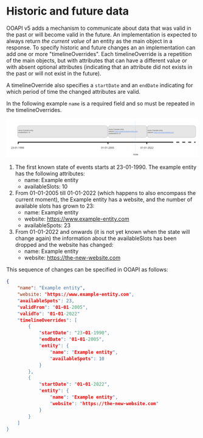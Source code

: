 # Historic and future data

OOAPI v5 adds a mechanism to communicate about data that was valid in the past or will become valid in the future. An implementation is expected to always return *the current value* of an entity as the main object in a response. To specify historic and future changes an an implementation can add one or more "timelineOverrides". Each timelineOverride is a repetition of the main objects, but with attributes that can have a different value or with absent optional attributes (indicating that an attribute did not exists in the past or will not exist in the future).

A timelineOverride also specifies a `startDate` and an `endDate` indicating for which period of time the changed attributes are valid.

In the following example `name` is a required field and so must be repeated in the timelineOverrides.

![Example timelineOverride](_media/example-timeline-override.png "Example timelineOverride")

1. The first known state of events starts at 23-01-1990. The example entity has the following attributes:
    - name: Example entity
    - availableSlots: 10
2. From 01-01-2005 till 01-01-2022 (which happens to also encompass the current moment), the Example entity has a website, and the number of available slots has grown to 23:
    - name: Example entity
    - website: https://www.example-entity.com
    - availableSpots: 23
3. From 01-01-2022 and onwards (it is not yet known when the state will change again) the information about the availableSlots has been dropped and the website has changed:
    - name: Example entity
    - website: https://the-new-website.com

This sequence of changes can be specified in OOAPI as follows:

```json
{
    "name": "Example entity",
    "website: "https://www.example-entity.com",
    "availableSpots": 23,
    "validFrom": "01-01-2005",
    "validTo": "01-01-2022"
    "timelineOverrides": [
        {
            "startDate": "23-01-1990",
            "endDate": "01-01-2005",
            "entity": {
                "name": "Example entity",
                "availableSpots": 10
            }
        },
        {
            "startDate": "01-01-2022",
            "entity": {
                "name": "Example entity",
                "website": "https://the-new-website.com"
            }
        }
    ]
}
```

